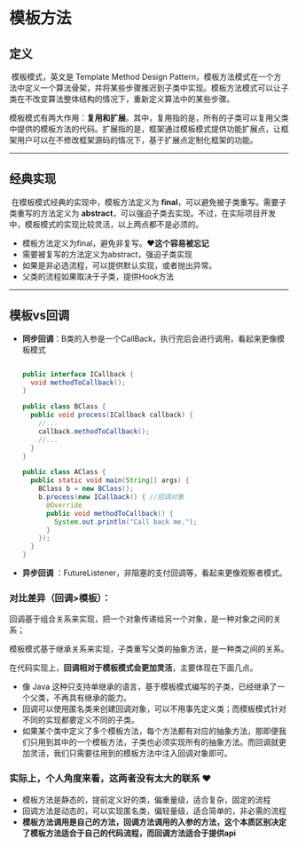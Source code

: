 # 模板方法

## 定义

​	模板模式，英文是 Template Method Design Pattern，模板方法模式在一个方法中定义一个算法骨架，并将某些步骤推迟到子类中实现。模板方法模式可以让子类在不改变算法整体结构的情况下，重新定义算法中的某些步骤。

​	模板模式有两大作用：**复用和扩展**。其中，复用指的是，所有的子类可以复用父类中提供的模板方法的代码。扩展指的是，框架通过模板模式提供功能扩展点，让框架用户可以在不修改框架源码的情况下，基于扩展点定制化框架的功能。 

------

## 经典实现

​	在模板模式经典的实现中，模板方法定义为 **final**，可以避免被子类重写。需要子类重写的方法定义为 **abstract**，可以强迫子类去实现。不过，在实际项目开发中，模板模式的实现比较灵活，以上两点都不是必须的。 

- 模板方法定义为final，避免非复写。**❤这个容易被忘记**
- 需要被复写的方法定义为abstract，强迫子类实现
- 如果是非必选流程，可以提供默认实现，或者抛出异常。
- 父类的流程如果取决于子类，提供Hook方法

------

## 模板vs回调

- **同步回调**：B类的入参是一个CallBack，执行完后会进行调用，看起来更像模板模式 

  ```java
  
  public interface ICallback {
    void methodToCallback();
  }
  
  public class BClass {
    public void process(ICallback callback) {
      //...
      callback.methodToCallback();
      //...
    }
  }
  
  public class AClass {
    public static void main(String[] args) {
      BClass b = new BClass();
      b.process(new ICallback() { //回调对象
        @Override
        public void methodToCallback() {
          System.out.println("Call back me.");
        }
      });
    }
  }
  ```

  

-  **异步回调** ：FutureListener，非阻塞的支付回调等，看起来更像观察者模式。 

### 对比差异（回调>模板）：

回调基于组合关系来实现，把一个对象传递给另一个对象，是一种对象之间的关系；

模板模式基于继承关系来实现，子类重写父类的抽象方法，是一种类之间的关系。

 在代码实现上，**回调相对于模板模式会更加灵活**，主要体现在下面几点。 

-  像 Java 这种只支持单继承的语言，基于模板模式编写的子类，已经继承了一个父类，不再具有继承的能力。 
-  回调可以使用匿名类来创建回调对象，可以不用事先定义类；而模板模式针对不同的实现都要定义不同的子类。 
-  如果某个类中定义了多个模板方法，每个方法都有对应的抽象方法，那即便我们只用到其中的一个模板方法，子类也必须实现所有的抽象方法。而回调就更加灵活，我们只需要往用到的模板方法中注入回调对象即可。 

### 实际上，个人角度来看，这两者没有太大的联系 ❤

- 模板方法是静态的，提前定义好的类，偏重量级，适合复杂，固定的流程
- 回调方法是动态的，可以实现匿名类，偏轻量级，适合简单的，非必需的流程
- **模板方法调用是自己的方法，回调方法调用的入参的方法，这个本质区别决定了模板方法适合于自己的代码流程，而回调方法适合于提供api**

